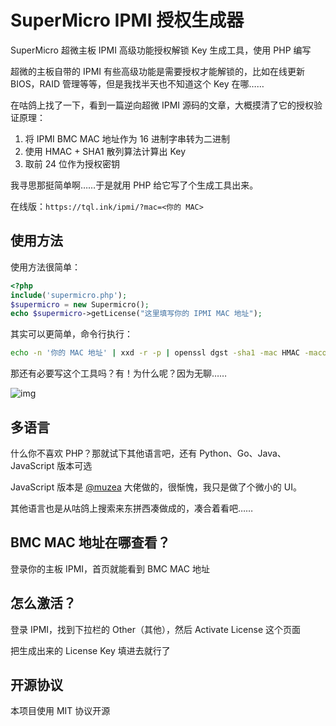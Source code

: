 # SuperMicro IPMI 授权生成器
SuperMicro 超微主板 IPMI 高级功能授权解锁 Key 生成工具，使用 PHP 编写

超微的主板自带的 IPMI 有些高级功能是需要授权才能解锁的，比如在线更新 BIOS，RAID 管理等等，但是我找半天也不知道这个 Key 在哪……

在咕鸽上找了一下，看到一篇逆向超微 IPMI 源码的文章，大概摸清了它的授权验证原理：

1. 将 IPMI BMC MAC 地址作为 16 进制字串转为二进制
2. 使用 HMAC + SHA1 散列算法计算出 Key
3. 取前 24 位作为授权密钥

我寻思那挺简单啊……于是就用 PHP 给它写了个生成工具出来。

在线版：`https://tql.ink/ipmi/?mac=<你的 MAC>`

## 使用方法

使用方法很简单：

```php
<?php
include('supermicro.php');
$supermicro = new Supermicro();
echo $supermicro->getLicense("这里填写你的 IPMI MAC 地址");
```

其实可以更简单，命令行执行：

```bash
echo -n '你的 MAC 地址' | xxd -r -p | openssl dgst -sha1 -mac HMAC -macopt hexkey:8544E3B47ECA58F9583043F8 | awk '{print $2}' | cut -c 1-24
```

那还有必要写这个工具吗？有！为什么呢？因为无聊……

![img](https://i.imgur.com/IjI8nY5.gif)

## 多语言

什么你不喜欢 PHP？那就试下其他语言吧，还有 Python、Go、Java、JavaScript 版本可选

JavaScript 版本是 [@muzea](https://github.com/muzea) 大佬做的，很惭愧，我只是做了个微小的 UI。

其他语言也是从咕鸽上搜索来东拼西凑做成的，凑合着看吧……

## BMC MAC 地址在哪查看？

登录你的主板 IPMI，首页就能看到 BMC MAC 地址

## 怎么激活？

登录 IPMI，找到下拉栏的 Other（其他），然后 Activate License 这个页面

把生成出来的 License Key 填进去就行了

## 开源协议

本项目使用 MIT 协议开源
